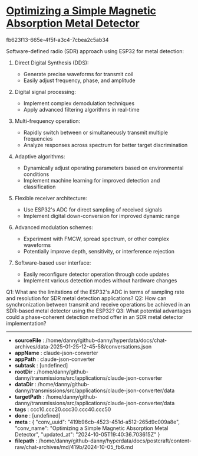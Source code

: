 # [Optimizing a Simple Magnetic Absorption Metal Detector](https://claude.ai/chat/419b96cb-4523-451d-a512-265d9c009a8e)

fb623f13-665e-4f5f-a3c4-7cbea2c5ab34

 Software-defined radio (SDR) approach using ESP32 for metal detection:

1. Direct Digital Synthesis (DDS):
   - Generate precise waveforms for transmit coil
   - Easily adjust frequency, phase, and amplitude

2. Digital signal processing:
   - Implement complex demodulation techniques
   - Apply advanced filtering algorithms in real-time

3. Multi-frequency operation:
   - Rapidly switch between or simultaneously transmit multiple frequencies
   - Analyze responses across spectrum for better target discrimination

4. Adaptive algorithms:
   - Dynamically adjust operating parameters based on environmental conditions
   - Implement machine learning for improved detection and classification

5. Flexible receiver architecture:
   - Use ESP32's ADC for direct sampling of received signals
   - Implement digital down-conversion for improved dynamic range

6. Advanced modulation schemes:
   - Experiment with FMCW, spread spectrum, or other complex waveforms
   - Potentially improve depth, sensitivity, or interference rejection

7. Software-based user interface:
   - Easily reconfigure detector operation through code updates
   - Implement various detection modes without hardware changes

Q1: What are the limitations of the ESP32's ADC in terms of sampling rate and resolution for SDR metal detection applications?
Q2: How can synchronization between transmit and receive operations be achieved in an SDR-based metal detector using the ESP32?
Q3: What potential advantages could a phase-coherent detection method offer in an SDR metal detector implementation?

---

* **sourceFile** : /home/danny/github-danny/hyperdata/docs/chat-archives/data-2025-01-25-12-45-58/conversations.json
* **appName** : claude-json-converter
* **appPath** : claude-json-converter
* **subtask** : [undefined]
* **rootDir** : /home/danny/github-danny/transmissions/src/applications/claude-json-converter
* **dataDir** : /home/danny/github-danny/transmissions/src/applications/claude-json-converter/data
* **targetPath** : /home/danny/github-danny/transmissions/src/applications/claude-json-converter/data
* **tags** : ccc10.ccc20.ccc30.ccc40.ccc50
* **done** : [undefined]
* **meta** : {
  "conv_uuid": "419b96cb-4523-451d-a512-265d9c009a8e",
  "conv_name": "Optimizing a Simple Magnetic Absorption Metal Detector",
  "updated_at": "2024-10-05T19:40:36.703615Z"
}
* **filepath** : /home/danny/github-danny/hyperdata/docs/postcraft/content-raw/chat-archives/md/419b/2024-10-05_fb6.md